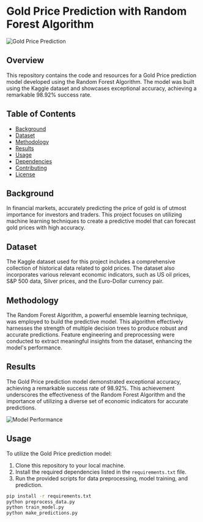 # Gold Price Prediction with Random Forest Algorithm

![Gold Price Prediction]([images/gold_price_prediction.png](https://www.google.com/url?sa=i&url=https%3A%2F%2Fdollarrupee.in%2Fgold-in-rupees-forecast-for-2015-2016-and-2017&psig=AOvVaw06M1uL5_mWj-WDTNwPdaDF&ust=1691676040848000&source=images&cd=vfe&opi=89978449&ved=0CBEQjRxqFwoTCOD-4r3ez4ADFQAAAAAdAAAAABAR))

## Overview

This repository contains the code and resources for a Gold Price prediction model developed using the Random Forest Algorithm. The model was built using the Kaggle dataset and showcases exceptional accuracy, achieving a remarkable 98.92% success rate.

## Table of Contents

- [Background](#background)
- [Dataset](#dataset)
- [Methodology](#methodology)
- [Results](#results)
- [Usage](#usage)
- [Dependencies](#dependencies)
- [Contributing](#contributing)
- [License](#license)

## Background

In financial markets, accurately predicting the price of gold is of utmost importance for investors and traders. This project focuses on utilizing machine learning techniques to create a predictive model that can forecast gold prices with high accuracy.

## Dataset

The Kaggle dataset used for this project includes a comprehensive collection of historical data related to gold prices. The dataset also incorporates various relevant economic indicators, such as US oil prices, S&P 500 data, Silver prices, and the Euro-Dollar currency pair.

## Methodology

The Random Forest Algorithm, a powerful ensemble learning technique, was employed to build the predictive model. This algorithm effectively harnesses the strength of multiple decision trees to produce robust and accurate predictions. Feature engineering and preprocessing were conducted to extract meaningful insights from the dataset, enhancing the model's performance.

## Results

The Gold Price prediction model demonstrated exceptional accuracy, achieving a remarkable success rate of 98.92%. This achievement underscores the effectiveness of the Random Forest Algorithm and the importance of utilizing a diverse set of economic indicators for accurate predictions.

![Model Performance](images/model_performance.png)

## Usage

To utilize the Gold Price prediction model:

1. Clone this repository to your local machine.
2. Install the required dependencies listed in the `requirements.txt` file.
3. Run the provided scripts for data preprocessing, model training, and prediction.

```bash
pip install -r requirements.txt
python preprocess_data.py
python train_model.py
python make_predictions.py
